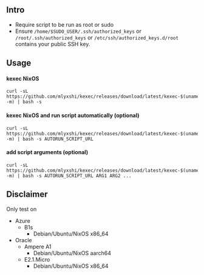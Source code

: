 ## Intro
- Require script to be run as root or sudo
- Ensure `/home/$SUDO_USER/.ssh/authorized_keys` or `/root/.ssh/authorized_keys` or `/etc/ssh/authorized_keys.d/root` contains your public SSH key.
## Usage
#### kexec NixOS
```
curl -sL https://github.com/mlyxshi/kexec/releases/download/latest/kexec-$(uname -m) | bash -s
```


#### kexec NixOS and run script automatically (optional)
```
curl -sL https://github.com/mlyxshi/kexec/releases/download/latest/kexec-$(uname -m) | bash -s AUTORUN_SCRIPT_URL
```


#### add script arguments (optional)
```
curl -sL https://github.com/mlyxshi/kexec/releases/download/latest/kexec-$(uname -m) | bash -s AUTORUN_SCRIPT_URL ARG1 ARG2 ...
```


## Disclaimer
Only test on
- Azure 
  - B1s 
    - Debian/Ubuntu/NixOS x86_64
- Oracle
  - Ampere A1
    - Debian/Ubuntu/NixOS aarch64 
  - E2.1.Micro
    - Debian/Ubuntu/NixOS x86_64